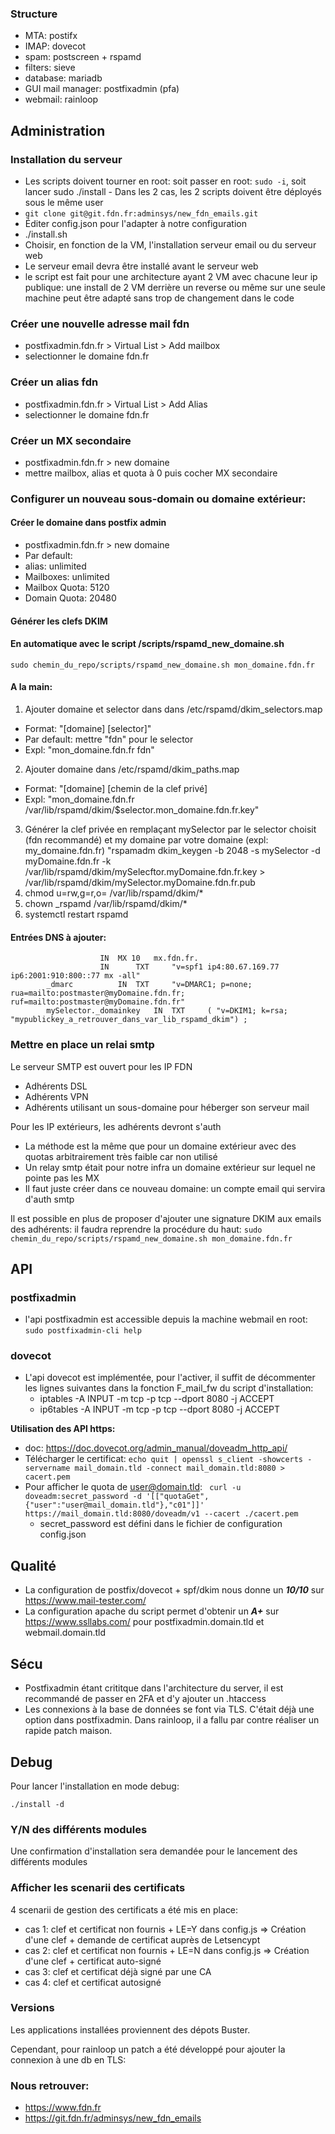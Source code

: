 ### Structure
* MTA: postifx
* IMAP: dovecot
* spam: postscreen + rspamd
* filters: sieve
* database: mariadb
* GUI mail manager: postfixadmin (pfa)
* webmail: rainloop

## Administration

### Installation du serveur

* Les scripts doivent tourner en root: soit passer en root: `sudo -i`, soit lancer sudo ./install - Dans les 2 cas, les 2 scripts doivent être déployés sous le même user
* `git clone git@git.fdn.fr:adminsys/new_fdn_emails.git`
* Éditer config.json pour l'adapter à notre configuration
* ./install.sh
* Choisir, en fonction de la VM, l'installation serveur email ou du serveur web
* Le serveur email devra être installé avant le serveur web
* le script est fait pour une architecture ayant 2 VM avec chacune leur ip publique: une install de 2 VM derrière un reverse ou même sur une seule machine peut être adapté sans trop de changement dans le code

### Créer une nouvelle adresse mail fdn

* postfixadmin.fdn.fr > Virtual List > Add mailbox
* selectionner le domaine fdn.fr

### Créer un alias fdn

* postfixadmin.fdn.fr > Virtual List > Add Alias 
* selectionner le domaine fdn.fr 

### Créer un MX secondaire
* postfixadmin.fdn.fr > new domaine
* mettre mailbox, alias et quota à 0 puis cocher MX secondaire

### Configurer un nouveau sous-domain ou domaine extérieur:

#### Créer le domaine dans postfix admin
 * postfixadmin.fdn.fr > new domaine
 * Par default: 
  * alias: unlimited
  * Mailboxes: unlimited
  * Mailbox Quota: 5120
  * Domain Quota: 20480

#### Générer les clefs DKIM

#### En automatique avec le script /scripts/rspamd_new_domaine.sh
`sudo chemin_du_repo/scripts/rspamd_new_domaine.sh mon_domaine.fdn.fr`

#### A la main: 
1. Ajouter domaine et selector dans dans /etc/rspamd/dkim_selectors.map
  * Format: "[domaine] [selector]"
  * Par default: mettre "fdn" pour le selector
  * Expl: "mon_domaine.fdn.fr fdn"  
2. Ajouter domaine dans /etc/rspamd/dkim_paths.map
  * Format: "[domaine] [chemin de la clef privé]
  * Expl: "mon_domaine.fdn.fr /var/lib/rspamd/dkim/$selector.mon_domaine.fdn.fr.key"
3. Générer la clef privée en remplaçant mySelector par le selector choisit (fdn recommandé) et my domaine par votre domaine (expl: my_domaine.fdn.fr) "rspamadm dkim_keygen -b 2048 -s mySelector -d myDomaine.fdn.fr -k /var/lib/rspamd/dkim/mySelecftor.myDomaine.fdn.fr.key > /var/lib/rspamd/dkim/mySelector.myDomaine.fdn.fr.pub
4. chmod u=rw,g=r,o= /var/lib/rspamd/dkim/*
5. chown _rspamd /var/lib/rspamd/dkim/*
6. systemctl restart rspamd

#### Entrées DNS à ajouter:

						IN	MX 10	mx.fdn.fr.
						IN  	TXT     "v=spf1 ip4:80.67.169.77 ip6:2001:910:800::77 mx -all"
			_dmarc			IN 	TXT 	"v=DMARC1; p=none; rua=mailto:postmaster@myDomaine.fdn.fr; ruf=mailto:postmaster@myDomaine.fdn.fr"
			mySelector._domainkey 	IN 	TXT 	( "v=DKIM1; k=rsa; "mypublickey_a_retrouver_dans_var_lib_rspamd_dkim") ;

### Mettre en place un relai smtp

Le serveur SMTP est ouvert pour les IP FDN
 * Adhérents DSL
 * Adhérents VPN
 * Adhérents utilisant un sous-domaine pour héberger son serveur mail

Pour les IP extérieurs, les adhérents devront s'auth
 * La méthode est la même que pour un domaine extérieur avec des quotas arbitrairement très faible car non utilisé
 * Un relay smtp était pour notre infra un domaine extérieur sur lequel ne pointe pas les MX
 * Il faut juste créer dans ce nouveau domaine: un compte email qui servira d'auth smtp

Il est possible en plus de proposer d'ajouter une signature DKIM aux emails des adhérents: il faudra reprendre la procédure du haut: `sudo chemin_du_repo/scripts/rspamd_new_domaine.sh mon_domaine.fdn.fr` 

## API

### postfixadmin

* l'api postfixadmin est accessible depuis la machine webmail en root: ```sudo postfixadmin-cli help```

### dovecot

* L'api dovecot est implémentée, pour l'activer, il suffit de décommenter les lignes suivantes dans la fonction F_mail_fw du script d'installation:
  * iptables -A INPUT -m tcp -p tcp --dport 8080 -j ACCEPT
  * ip6tables -A INPUT -m tcp -p tcp --dport 8080 -j ACCEPT

**Utilisation des API https:**

* doc: https://doc.dovecot.org/admin_manual/doveadm_http_api/
* Télécharger le certificat: ```echo quit | openssl s_client -showcerts -servername mail_domain.tld -connect mail_domain.tld:8080 > cacert.pem```
* Pour afficher le quota de user@domain.tld: ``` curl -u doveadm:secret_password -d '[["quotaGet",{"user":"user@mail_domain.tld"},"c01"]]' https://mail_domain.tld:8080/doveadm/v1 --cacert ./cacert.pem```
  * secret_password est défini dans le fichier de configuration config.json
 
## Qualité

* La configuration de postfix/dovecot + spf/dkim nous donne un ***10/10*** sur https://www.mail-tester.com/
* La configuration apache du script permet d'obtenir un ***A+*** sur https://www.ssllabs.com/ pour postfixadmin.domain.tld et webmail.domain.tld

## Sécu

* Postfixadmin étant crititque dans l'architecture du server, il est recommandé de passer en 2FA et d'y ajouter un .htaccess
* Les connexions à la base de données se font via TLS. C'était déjà une option dans postfixadmin. Dans rainloop, il a fallu par contre réaliser un rapide patch maison.

## Debug

Pour lancer l'installation en mode debug: 

    ./install -d

### Y/N des différents modules

Une confirmation d'installation sera demandée pour le lancement des différents modules

### Afficher les scenarii des certificats

4 scenarii de gestion des certificats a été mis en place:

* cas 1: clef et certificat non fournis + LE=Y dans config.js => Création d'une clef + demande de certificat auprès de Letsencypt
* cas 2: clef et certificat non fournis + LE=N dans config.js => Création d'une clef + certificat auto-signé
* cas 3: clef et certificat déjà signé par une CA
* cas 4: clef et certificat autosigné 

### Versions

Les applications installées proviennent des dépots Buster.

Cependant, pour rainloop un patch a été développé pour ajouter la connexion à une db en TLS:

### Nous retrouver:

* https://www.fdn.fr
* https://git.fdn.fr/adminsys/new_fdn_emails
